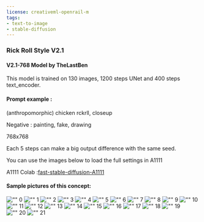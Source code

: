 ```yaml
---
license: creativeml-openrail-m
tags:
- text-to-image
- stable-diffusion
---
```

### Rick Roll Style V2.1
#### V2.1-768 Model by TheLastBen

This model is trained on 130 images, 1200 steps UNet and 400 steps text_encoder.


#### Prompt example :

(anthropomorphic) chicken rckrll, closeup

Negative : painting, fake, drawing

768x768

Each 5 steps can make a big output difference with the same seed.

You can use the images below to load the full settings in A1111


A1111 Colab :[fast-stable-diffusion-A1111](https://colab.research.google.com/github/TheLastBen/fast-stable-diffusion/blob/main/fast_stable_diffusion_AUTOMATIC1111.ipynb)


#### Sample pictures of this concept:

!["" 0](https://huggingface.co/TheLastBen/rick-roll-style/resolve/main/sample_images/img%20(4).png)
    !["" 1](https://huggingface.co/TheLastBen/rick-roll-style/resolve/main/sample_images/imh%20(21).png)
    !["" 2](https://huggingface.co/TheLastBen/rick-roll-style/resolve/main/sample_images/img%20(8).png)
    !["" 3](https://huggingface.co/TheLastBen/rick-roll-style/resolve/main/sample_images/img%20(15).png)
    !["" 4](https://huggingface.co/TheLastBen/rick-roll-style/resolve/main/sample_images/img%20(18).png)
    !["" 5](https://huggingface.co/TheLastBen/rick-roll-style/resolve/main/sample_images/img%20(20).png)
    !["" 6](https://huggingface.co/TheLastBen/rick-roll-style/resolve/main/sample_images/img%20(13).png)
    !["" 7](https://huggingface.co/TheLastBen/rick-roll-style/resolve/main/sample_images/img%20(2).png)
    !["" 8](https://huggingface.co/TheLastBen/rick-roll-style/resolve/main/sample_images/img%20(9).png)
    !["" 9](https://huggingface.co/TheLastBen/rick-roll-style/resolve/main/sample_images/img%20(10).png)
    !["" 10](https://huggingface.co/TheLastBen/rick-roll-style/resolve/main/sample_images/img%20(11).png)
    !["" 11](https://huggingface.co/TheLastBen/rick-roll-style/resolve/main/sample_images/img%20(12).png)
    !["" 12](https://huggingface.co/TheLastBen/rick-roll-style/resolve/main/sample_images/img%20(7).png)
    !["" 13](https://huggingface.co/TheLastBen/rick-roll-style/resolve/main/sample_images/img%20(3).png)
    !["" 14](https://huggingface.co/TheLastBen/rick-roll-style/resolve/main/sample_images/img%20(1).png)
    !["" 15](https://huggingface.co/TheLastBen/rick-roll-style/resolve/main/sample_images/img%20(16).png)
    !["" 16](https://huggingface.co/TheLastBen/rick-roll-style/resolve/main/sample_images/img%20(17).png)
    !["" 17](https://huggingface.co/TheLastBen/rick-roll-style/resolve/main/sample_images/img%20(5).png)
    !["" 18](https://huggingface.co/TheLastBen/rick-roll-style/resolve/main/sample_images/img%20(19).png)
    !["" 19](https://huggingface.co/TheLastBen/rick-roll-style/resolve/main/sample_images/img%20(6).png)
    !["" 20](https://huggingface.co/TheLastBen/rick-roll-style/resolve/main/sample_images/img%20(14).png)
    !["" 21](https://huggingface.co/TheLastBen/rick-roll-style/resolve/main/sample_images/img%20(22).png)